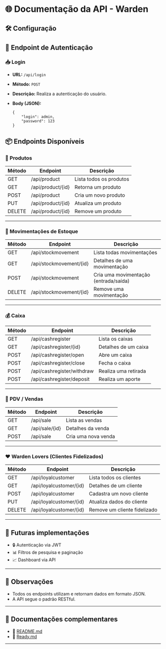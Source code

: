 # 🌐 Documentação da API - Warden

## 🛠️ Configuração

## 🔐 **Endpoint de Autenticação**

### 📥 **Login**

-   **URL:** `/api/login`
    
-   **Método:** `POST`
    
-   **Descrição:** Realiza a autenticação do usuário.
    
-   **Body (JSON):**
    
	    {
	        "login": admin,
	        "password": 123
	    }

## 📦 Endpoints Disponíveis


### 🛒 Produtos

| Método | Endpoint             | Descrição                 |
|--------|-----------------------|---------------------------|
| GET    | /api/product          | Lista todos os produtos   |
| GET    | /api/product/{id}     | Retorna um produto        |
| POST   | /api/product          | Cria um novo produto      |
| PUT    | /api/product/{id}     | Atualiza um produto       |
| DELETE | /api/product/{id}     | Remove um produto         |

---

### 🔄 Movimentações de Estoque

| Método | Endpoint                      | Descrição                          |
|--------|--------------------------------|--------------------------------------|
| GET    | /api/stockmovement            | Lista todas movimentações           |
| GET    | /api/stockmovement/{id}       | Detalhes de uma movimentação        |
| POST   | /api/stockmovement            | Cria uma movimentação (entrada/saída) |
| DELETE | /api/stockmovement/{id}       | Remove uma movimentação             |

---

### 💰 Caixa

| Método | Endpoint                  | Descrição                              |
|--------|----------------------------|-----------------------------------------|
| GET    | /api/cashregister          | Lista os caixas                       |
| GET    | /api/cashregister/{id}     | Detalhes de um caixa                   |
| POST   | /api/cashregister/open     | Abre um caixa                          |
| POST   | /api/cashregister/close    | Fecha o caixa                          |
| POST   | /api/cashregister/withdraw | Realiza uma retirada                   |
| POST   | /api/cashregister/deposit  | Realiza um aporte                      |

---

### 🏪 PDV / Vendas

| Método | Endpoint             | Descrição                |
|--------|-----------------------|--------------------------|
| GET    | /api/sale             | Lista as vendas          |
| GET    | /api/sale/{id}        | Detalhes da venda        |
| POST   | /api/sale             | Cria uma nova venda      |

---

### ❤️ Warden Lovers (Clientes Fidelizados)

| Método | Endpoint                      | Descrição                          |
|--------|--------------------------------|-------------------------------------|
| GET    | /api/loyalcustomer            | Lista todos os clientes            |
| GET    | /api/loyalcustomer/{id}       | Detalhes de um cliente             |
| POST   | /api/loyalcustomer            | Cadastra um novo cliente           |
| PUT    | /api/loyalcustomer/{id}       | Atualiza dados do cliente          |
| DELETE | /api/loyalcustomer/{id}       | Remove um cliente fidelizado       |

---

## 🔐 Futuras implementações

- 🔒 Autenticação via JWT
- 📊 Filtros de pesquisa e paginação
- 📈 Dashboard via API

---

## 📝 Observações

- Todos os endpoints utilizam e retornam dados em formato JSON.
- A API segue o padrão RESTful.

---

## 📄 Documentações complementares

- 🔗 [README.md](./README.md)
- 🔗 [Ready.md](./Ready.md)

---


